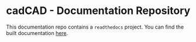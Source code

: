 # cadCAD - Documentation Repository
This documentation repo contains a `readthedocs` project. You can find the built documentation [here](https://cadcad.readthedocs.org).